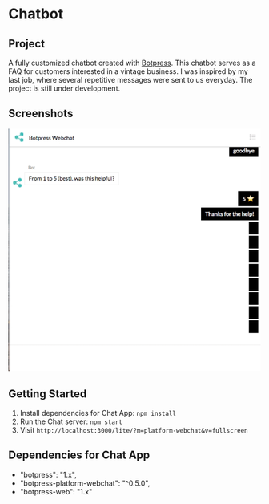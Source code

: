 # Chatbot

## Project

A fully customized chatbot created with [Botpress](https://github.com/botpress/botpress). This chatbot serves as a FAQ for customers interested in a vintage business. I was inspired by my last job, where several repetitive messages were sent to us everyday. The project is still under development. 


## Screenshots
!["Screenshot of chat sample"](https://github.com/dkimlim/chatbot/blob/master/docs/chatbot1.gif)


## Getting Started

1. Install dependencies for Chat App: `npm install`
5. Run the Chat server: `npm start`
7. Visit `http://localhost:3000/lite/?m=platform-webchat&v=fullscreen`

## Dependencies for Chat App

- "botpress": "1.x",
- "botpress-platform-webchat": "^0.5.0",
- "botpress-web": "1.x"

